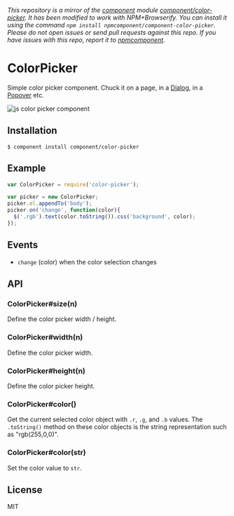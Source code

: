 *This repository is a mirror of the [component](http://component.io) module [component/color-picker](http://github.com/component/color-picker). It has been modified to work with NPM+Browserify. You can install it using the command `npm install npmcomponent/component-color-picker`. Please do not open issues or send pull requests against this repo. If you have issues with this repo, report it to [npmcomponent](https://github.com/airportyh/npmcomponent).*

# ColorPicker

  Simple color picker component. Chuck it on a page, in
  a [Dialog](http://github.com/component/dialog), in
  a [Popover](http://github.com/component/popover) etc.

  ![js color picker component](http://f.cl.ly/items/1y3c0s2N2N1c2T292l2b/Screen%20Shot%202012-09-06%20at%206.33.07%20PM.png)

## Installation

    $ component install component/color-picker

## Example

```js
var ColorPicker = require('color-picker');

var picker = new ColorPicker;
picker.el.appendTo('body');
picker.on('change', function(color){
  $('.rgb').text(color.toString()).css('background', color);
});
```

## Events

  - `change` (color) when the color selection changes

## API

### ColorPicker#size(n)

  Define the color picker width / height.

### ColorPicker#width(n)

  Define the color picker width.

### ColorPicker#height(n)

  Define the color picker height.

### ColorPicker#color()

  Get the current selected color object with `.r`, `.g`, and `.b`
  values. The `.toString()` method on these color objects is the
  string representation such as "rgb(255,0,0)".

### ColorPicker#color(str)

  Set the color value to `str`.

## License

  MIT
